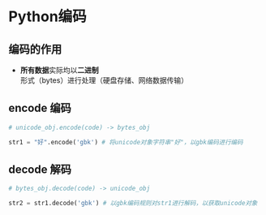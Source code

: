 # Python编码
## 编码的作用
- <strong>所有数据</strong>实际均以<strong>二进制</strong>形式（bytes）进行处理（硬盘存储、网络数据传输）

## encode 编码
```python
# unicode_obj.encode(code) -> bytes_obj

str1 = "好".encode('gbk') # 将unicode对象字符串"好"，以gbk编码进行编码
```


## decode 解码
```python
# bytes_obj.decode(code) -> unicode_obj

str2 = str1.decode('gbk') # 以gbk编码规则对str1进行解码，以获取unicode对象
```
